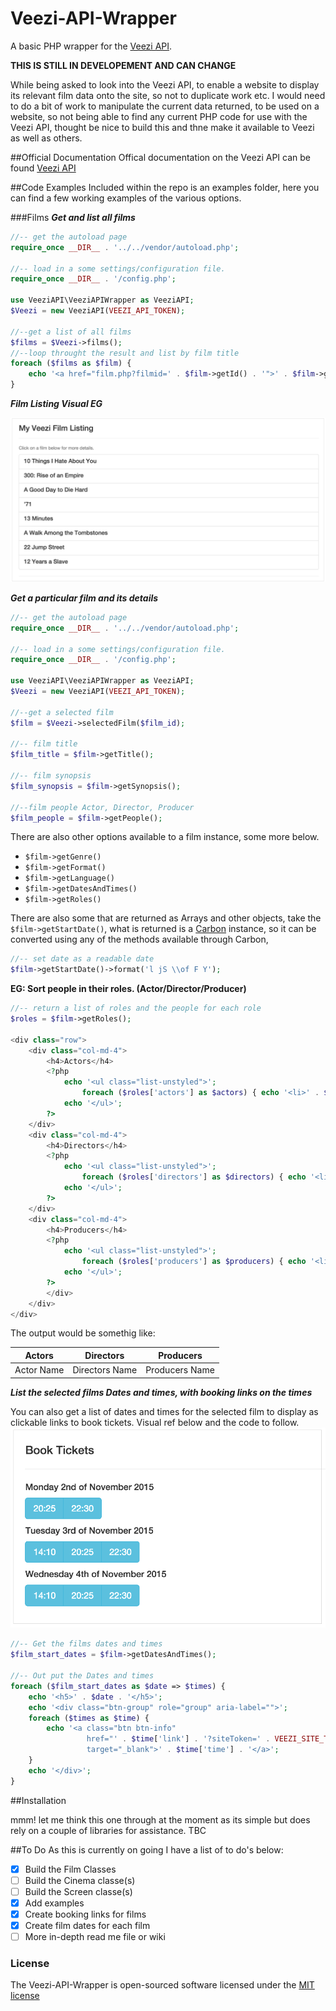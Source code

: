 # Veezi-API-Wrapper
A basic PHP wrapper for the [Veezi API](http://api.us.veezi.com/Help). 

**THIS IS STILL IN DEVELOPEMENT AND CAN CHANGE**

While being asked to look into the Veezi API,  to enable a website to display its relevant film data onto the site, so not to duplicate work etc. I would need to do a bit of work to manipulate the current data returned, to be used on a website, so not being able to find any current PHP code for use with the Veezi API, thought be nice to build this and thne make it available to Veezi as well as others. 

##Official Documentation
Offical documentation on the Veezi API can be found [Veezi API](http://api.us.veezi.com/Help)

##Code Examples
Included within the repo is an examples folder, here you can find a few working examples of the various options.

###Films
***Get and list all films***

```php
//-- get the autoload page
require_once __DIR__ . '../../vendor/autoload.php';

//-- load in a some settings/configuration file.
require_once __DIR__ . '/config.php';

use VeeziAPI\VeeziAPIWrapper as VeeziAPI;
$Veezi = new VeeziAPI(VEEZI_API_TOKEN);

//--get a list of all films
$films = $Veezi->films();
//--loop throught the result and list by film title
foreach ($films as $film) {
    echo '<a href="film.php?filmid=' . $film->getId() . '">' . $film->getTitle() . '</a>';
}
```
***Film Listing Visual EG***

![Veezi Film Dates/Times listings](/Examples/screenshots/Veezi-screenshot-FilmListings.png)

***Get a particular film and its details***

```php
//-- get the autoload page
require_once __DIR__ . '../../vendor/autoload.php';

//-- load in a some settings/configuration file.
require_once __DIR__ . '/config.php';

use VeeziAPI\VeeziAPIWrapper as VeeziAPI;
$Veezi = new VeeziAPI(VEEZI_API_TOKEN);

//--get a selected film
$film = $Veezi->selectedFilm($film_id);

//-- film title
$film_title = $film->getTitle();

//-- film synopsis
$film_synopsis = $film->getSynopsis();

//--film people Actor, Director, Producer
$film_people = $film->getPeople();
```

There are also other options available to a film instance, some more below.
- `$film->getGenre()`
- `$film->getFormat()`
- `$film->getLanguage()`
- `$film->getDatesAndTimes()`
- `$film->getRoles()`

There are also some that are returned as Arrays and other objects, take the `$film->getStartDate()`, what is returned is a [Carbon](https://github.com/briannesbitt/Carbon) instance, so it can be converted using any of the methods available through Carbon,

```php
//-- set date as a readable date
$film->getStartDate()->format('l jS \\of F Y');
```
**EG: Sort people in their roles. (Actor/Director/Producer)**

```php
//-- return a list of roles and the people for each role 
$roles = $film->getRoles();

<div class="row">
    <div class="col-md-4">
        <h4>Actors</h4>
        <?php
            echo '<ul class="list-unstyled">';
                foreach ($roles['actors'] as $actors) { echo '<li>' . $actors . '</li>';}
            echo '</ul>';
        ?>
    </div>
    <div class="col-md-4">
        <h4>Directors</h4>
        <?php
            echo '<ul class="list-unstyled">';
                foreach ($roles['directors'] as $directors) { echo '<li>' . $directors . '</li>';}
            echo '</ul>';
        ?>
    </div>
    <div class="col-md-4">
        <h4>Producers</h4>
        <?php
            echo '<ul class="list-unstyled">';
                foreach ($roles['producers'] as $producers) { echo '<li>' . $producers . '</li>';}
            echo '</ul>';
        ?>
        </div>
    </div>
</div>
```

The output would be somethig like:

Actors | Directors | Producers
------------ | ------------- | -------------
Actor Name | Directors Name | Producers Name


***List the selected films Dates and times, with booking links on the times***

You can also get a list of dates and times for the selected film to display as clickable links to book tickets.  Visual ref below and the code to follow.
![Veezi Film Dates/Times listings](/Examples/screenshots/Veezi-screenshot-DateAndTimes.png)

```php
//-- Get the films dates and times
$film_start_dates = $film->getDatesAndTimes();

//-- Out put the Dates and times
foreach ($film_start_dates as $date => $times) {
    echo '<h5>' . $date . '</h5>';
    echo '<div class="btn-group" role="group" aria-label="">';
    foreach ($times as $time) {
        echo '<a class="btn btn-info" 
                 href="' . $time['link'] . '?siteToken=' . VEEZI_SITE_TOKEN . '" 
                 target="_blank">' . $time['time'] . '</a>';
    }
    echo '</div>';
}
```

##Installation

 mmm! let me think this one through at the moment as its simple but does rely on a couple of libraries for assistance. TBC

##To Do
As this is currently on going I have a list of to do's below:

- [x] Build the Film Classes
- [ ] Build the Cinema classe(s)
- [ ] Build the Screen classe(s)
- [x] Add examples 
- [x] Create booking links for films
- [x] Create film dates for each film
- [ ] More in-depth read me file or wiki 

### License

The Veezi-API-Wrapper is open-sourced software licensed under the [MIT license](http://opensource.org/licenses/MIT)

